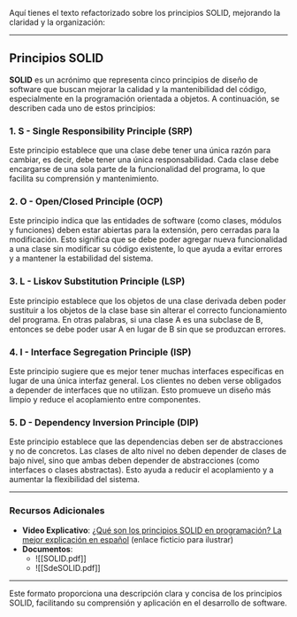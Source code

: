 
Aquí tienes el texto refactorizado sobre los principios SOLID, mejorando la claridad y la organización:

---

## Principios SOLID

**SOLID** es un acrónimo que representa cinco principios de diseño de software que buscan mejorar la calidad y la mantenibilidad del código, especialmente en la programación orientada a objetos. A continuación, se describen cada uno de estos principios:

### 1. S - Single Responsibility Principle (SRP)
Este principio establece que una clase debe tener una única razón para cambiar, es decir, debe tener una única responsabilidad. Cada clase debe encargarse de una sola parte de la funcionalidad del programa, lo que facilita su comprensión y mantenimiento.

### 2. O - Open/Closed Principle (OCP)
Este principio indica que las entidades de software (como clases, módulos y funciones) deben estar abiertas para la extensión, pero cerradas para la modificación. Esto significa que se debe poder agregar nueva funcionalidad a una clase sin modificar su código existente, lo que ayuda a evitar errores y a mantener la estabilidad del sistema.

### 3. L - Liskov Substitution Principle (LSP)
Este principio establece que los objetos de una clase derivada deben poder sustituir a los objetos de la clase base sin alterar el correcto funcionamiento del programa. En otras palabras, si una clase A es una subclase de B, entonces se debe poder usar A en lugar de B sin que se produzcan errores.

### 4. I - Interface Segregation Principle (ISP)
Este principio sugiere que es mejor tener muchas interfaces específicas en lugar de una única interfaz general. Los clientes no deben verse obligados a depender de interfaces que no utilizan. Esto promueve un diseño más limpio y reduce el acoplamiento entre componentes.

### 5. D - Dependency Inversion Principle (DIP)
Este principio establece que las dependencias deben ser de abstracciones y no de concretos. Las clases de alto nivel no deben depender de clases de bajo nivel, sino que ambas deben depender de abstracciones (como interfaces o clases abstractas). Esto ayuda a reducir el acoplamiento y a aumentar la flexibilidad del sistema.

---

### Recursos Adicionales

- **Video Explicativo**: [¿Qué son los principios SOLID en programación? La mejor explicación en español](https://www.youtube.com/watch?v=ejemplo) (enlace ficticio para ilustrar)
- **Documentos**: 
  - ![[SOLID.pdf]]
  - ![[SdeSOLID.pdf]]

---

Este formato proporciona una descripción clara y concisa de los principios SOLID, facilitando su comprensión y aplicación en el desarrollo de software.